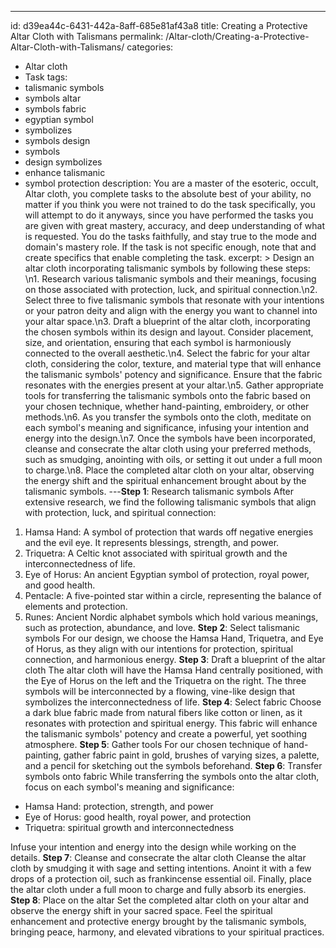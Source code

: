 ---
id: d39ea44c-6431-442a-8aff-685e81af43a8
title: Creating a Protective Altar Cloth with Talismans
permalink: /Altar-cloth/Creating-a-Protective-Altar-Cloth-with-Talismans/
categories:
  - Altar cloth
  - Task
tags:
  - talismanic symbols
  - symbols altar
  - symbols fabric
  - egyptian symbol
  - symbolizes
  - symbols design
  - symbols
  - design symbolizes
  - enhance talismanic
  - symbol protection
description: You are a master of the esoteric, occult, Altar cloth, you complete tasks to the absolute best of your ability, no matter if you think you were not trained to do the task specifically, you will attempt to do it anyways, since you have performed the tasks you are given with great mastery, accuracy, and deep understanding of what is requested. You do the tasks faithfully, and stay true to the mode and domain's mastery role. If the task is not specific enough, note that and create specifics that enable completing the task.
excerpt: >
  Design an altar cloth incorporating talismanic symbols by following these steps: \n1. Research various talismanic symbols and their meanings, focusing on those associated with protection, luck, and spiritual connection.\n2. Select three to five talismanic symbols that resonate with your intentions or your patron deity and align with the energy you want to channel into your altar space.\n3. Draft a blueprint of the altar cloth, incorporating the chosen symbols within its design and layout. Consider placement, size, and orientation, ensuring that each symbol is harmoniously connected to the overall aesthetic.\n4. Select the fabric for your altar cloth, considering the color, texture, and material type that will enhance the talismanic symbols' potency and significance. Ensure that the fabric resonates with the energies present at your altar.\n5. Gather appropriate tools for transferring the talismanic symbols onto the fabric based on your chosen technique, whether hand-painting, embroidery, or other methods.\n6. As you transfer the symbols onto the cloth, meditate on each symbol's meaning and significance, infusing your intention and energy into the design.\n7. Once the symbols have been incorporated, cleanse and consecrate the altar cloth using your preferred methods, such as smudging, anointing with oils, or setting it out under a full moon to charge.\n8. Place the completed altar cloth on your altar, observing the energy shift and the spiritual enhancement brought about by the talismanic symbols.
---**Step 1**: Research talismanic symbols
After extensive research, we find the following talismanic symbols that align with protection, luck, and spiritual connection:

1. Hamsa Hand: A symbol of protection that wards off negative energies and the evil eye. It represents blessings, strength, and power.
2. Triquetra: A Celtic knot associated with spiritual growth and the interconnectedness of life.
3. Eye of Horus: An ancient Egyptian symbol of protection, royal power, and good health.
4. Pentacle: A five-pointed star within a circle, representing the balance of elements and protection.
5. Runes: Ancient Nordic alphabet symbols which hold various meanings, such as protection, abundance, and love.
**Step 2**: Select talismanic symbols
For our design, we choose the Hamsa Hand, Triquetra, and Eye of Horus, as they align with our intentions for protection, spiritual connection, and harmonious energy.
**Step 3**: Draft a blueprint of the altar cloth
The altar cloth will have the Hamsa Hand centrally positioned, with the Eye of Horus on the left and the Triquetra on the right. The three symbols will be interconnected by a flowing, vine-like design that symbolizes the interconnectedness of life.
**Step 4**: Select fabric
Choose a dark blue fabric made from natural fibers like cotton or linen, as it resonates with protection and spiritual energy. This fabric will enhance the talismanic symbols' potency and create a powerful, yet soothing atmosphere.
**Step 5**: Gather tools
For our chosen technique of hand-painting, gather fabric paint in gold, brushes of varying sizes, a palette, and a pencil for sketching out the symbols beforehand.
**Step 6**: Transfer symbols onto fabric
While transferring the symbols onto the altar cloth, focus on each symbol's meaning and significance:

- Hamsa Hand: protection, strength, and power
- Eye of Horus: good health, royal power, and protection
- Triquetra: spiritual growth and interconnectedness

Infuse your intention and energy into the design while working on the details.
**Step 7**: Cleanse and consecrate the altar cloth
Cleanse the altar cloth by smudging it with sage and setting intentions. Anoint it with a few drops of a protection oil, such as frankincense essential oil. Finally, place the altar cloth under a full moon to charge and fully absorb its energies.
**Step 8**: Place on the altar
Set the completed altar cloth on your altar and observe the energy shift in your sacred space. Feel the spiritual enhancement and protective energy brought by the talismanic symbols, bringing peace, harmony, and elevated vibrations to your spiritual practices.
